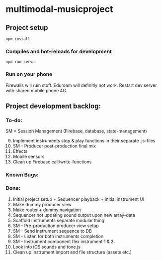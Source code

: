 # multimodal-musicproject

## Project setup
```
npm install
```

### Compiles and hot-reloads for development
```
npm run serve
```

### Run on your phone
Firewalls will ruin stuff. Eduroam will definitly not work. Restart dev server with shared mobile phone 4G.

## Project development backlog:

### To-do:
SM = Session Management (Firebase, database, state-management)

9. Implement instruments stop & play functions in their separate .js-files
9. SM - Producer post-production final mix
4. Effects 
5. Mobile sensors 
6. Clean up Firebase call/write-functions

### Known Bugs:

### Done: 
1. Initial project setup + Sequencer playback + initial instrument UI
1. Make dummy producer view
3. Make router + dummy navigation
1. Sequencer not updating sound output upon new array-data
3. Scaffold Instruments separate modular thing
4. SM - Pre-production producer view setup
5. SM - Send instrument sequence to DB
6. SM - Listen for both instruments completion
7. SM - Instrument component flex instrument 1 & 2
10. Look into iOS sounds and tone.js
8. Clean up instrument import and file structure (assets etc.)


